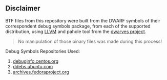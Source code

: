 ## Disclaimer

BTF files from this repository were built from the DWARF symbols of their correspondent debug symbols package,
from each of the supported distribution, using [LLVM](https://github.com/llvm/llvm-project) and pahole tool
from the [dwarves project](https://github.com/acmel/dwarves).

> No manipulation of those binary files was made during this process!

Debug Symbols Repositories Used:

1. [debuginfo.centos.org](http://debuginfo.centos.org/)
2. [ddebs.ubuntu.com](http://ddebs.ubuntu.com/)
3. [archives.fedoraproject.org](https://archives.fedoraproject.org/)
